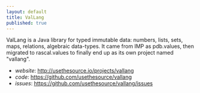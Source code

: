 ```yaml
---
layout: default
title: ValLang
published: true
---
```


ValLang is a Java library for typed immutable data: numbers, lists, sets, maps, relations, algebraic data-types. It came from IMP as pdb.values, then migrated to rascal.values to finally end up as its own project named "vallang".

* *website*: <http://usethesource.io/projects/vallang>
* *code*: <https://github.com/usethesource/vallang>
* *issues*: <https://github.com/usethesource/vallang/issues>

